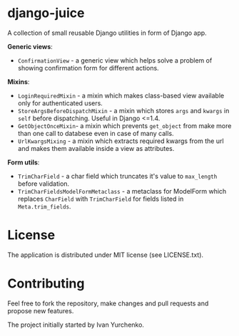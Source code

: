 django-juice
============

A collection of small reusable Django utilities in form of Django app.

**Generic views**:
* `ConfirmationView` - a generic view which helps solve a problem of showing
confirmation form for different actions.

**Mixins**:
* `LoginRequiredMixin` - a mixin which makes class-based view available only
for authenticated users.
* `StoreArgsBeforeDispatchMixin` - a mixin which stores `args` and `kwargs` in
`self` before dispatching. Useful in Django <=1.4.
* `GetObjectOnceMixin`- a mixin which prevents `get_object` from make more than
one call to databese even in case of many calls.
* `UrlKwargsMixing` - a mixin which extracts required kwargs from the url and
makes them available inside a view as attributes.

**Form utils**:
* `TrimCharField` - a char field which truncates it's value to `max_length`
before validation.
* `TrimCharFieldsModelFormMetaclass` - a metaclass for ModelForm which
replaces `CharField` with `TrimCharField` for fields listed in `Meta.trim_fields`.

License
=======
The application is distributed under MIT license (see LICENSE.txt).

Contributing
============

Feel free to fork the repository, make changes and pull requests and propose
new features.

The project initially started by Ivan Yurchenko.

